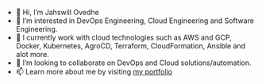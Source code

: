 - 👋 Hi, I’m Jahswill Ovedhe 
- 👀 I’m interested in  DevOps Engineering, Cloud Engineering and Software Engineering.
- 🌱 I currently work with cloud technologies such as AWS and GCP, Docker, Kubernetes, AgroCD, Terraform, CloudFormation, Ansible and alot more.
- 💞️ I’m looking to collaborate on DevOps and Cloud solutions/automation.
- 📫 Learn more about me by visiting [my portfolio](https://jahswillovedhe.online/)

<!---
jahswilling/jahswilling is a ✨ special ✨ repository because its `README.md` (this file) appears on your GitHub profile.
You can click the Preview link to take a look at your changes.
--->

